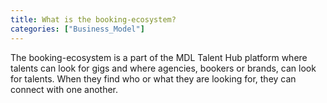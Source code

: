 ```yaml
---
title: What is the booking-ecosystem? 
categories: ["Business_Model"]
---
```

The booking-ecosystem is a part of the MDL Talent Hub platform where talents can look for gigs and where agencies, bookers or brands, can look for talents. When they find who or what they are looking for, they can connect with one another. 